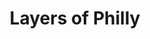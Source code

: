 ---
pid: ws123
title: Layers of Philly
location_transcription: 2nd Street
coordinates: "[-75.143803852831, 39.949942582707]"
zipcode: '19147'
gen_neighborhood: South Philadelphia
neighborhood: Queen Village,Bella Vista,Pennsport,Italian Market
outside_phl: 
age: '48'
age_range: 40-49
instagram: 
image_file_name: ws_123.jpg
proposal_transcription: A way of seeing the layers of history in one place - watching
  things + people come + go over time
topic: History
topic_summary: '0'
type: 2D,Garden,Mural
keywords_other: time
credit: 
image_labels: 
twitter: emilymeme
facebook: 
permalink: "/monuments/ws123/"
layout: item-page
---